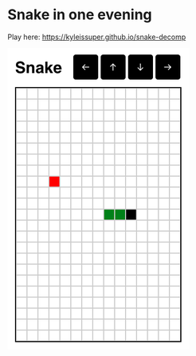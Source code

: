 # Snake in one evening

Play here: https://kyleissuper.github.io/snake-decomp

![Snake](https://github.com/kyleissuper/snake-decomp/raw/master/demo.gif)
